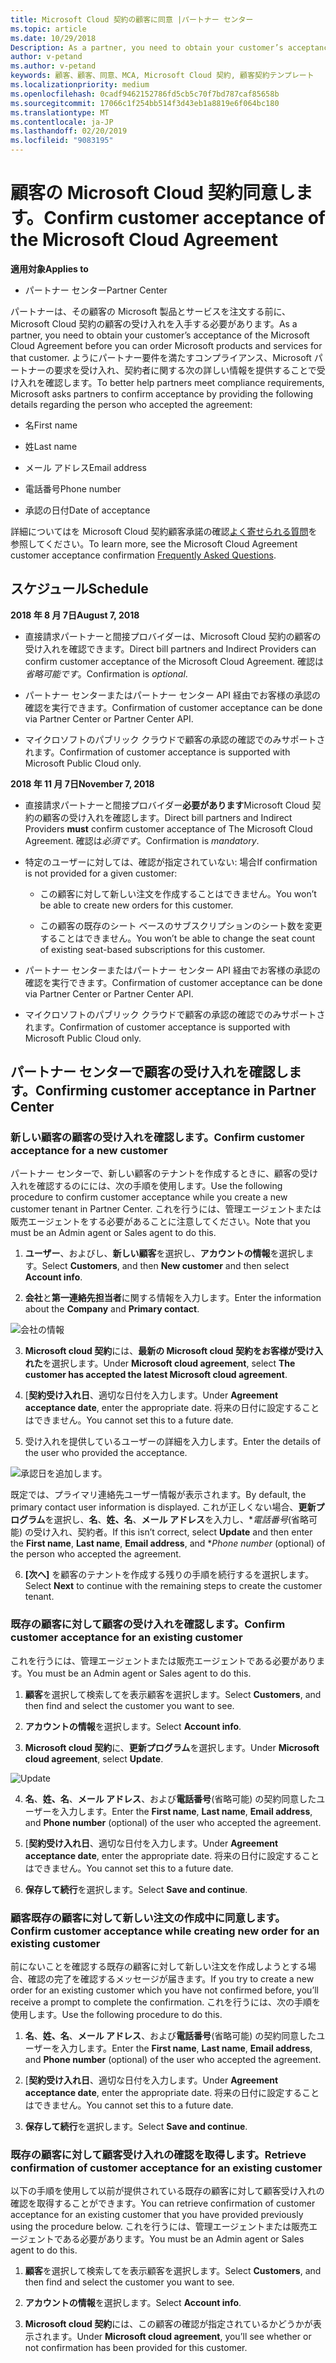 ```yaml
---
title: Microsoft Cloud 契約の顧客に同意 |パートナー センター
ms.topic: article
ms.date: 10/29/2018
Description: As a partner, you need to obtain your customer’s acceptance of the Microsoft Cloud Agreement before you can order Microsoft products and services for that customer. To better help partners meet compliance requirements, Microsoft asks partners to confirm acceptance by providing certain details regarding the person who accepted the agreement.
author: v-petand
ms.author: v-petand
keywords: 顧客、顧客、同意、MCA, Microsoft Cloud 契約, 顧客契約テンプレート
ms.localizationpriority: medium
ms.openlocfilehash: 0cadf9462152786fd5cb5c70f7bd787caf85658b
ms.sourcegitcommit: 17066c1f254bb514f3d43eb1a8819e6f064bc180
ms.translationtype: MT
ms.contentlocale: ja-JP
ms.lasthandoff: 02/20/2019
ms.locfileid: "9083195"
---
```

# <a name="confirm-customer-acceptance-of-the-microsoft-cloud-agreement"></a><span data-ttu-id="6b7b0-103">顧客の Microsoft Cloud 契約同意します。</span><span class="sxs-lookup"><span data-stu-id="6b7b0-103">Confirm customer acceptance of the Microsoft Cloud Agreement</span></span>

**<span data-ttu-id="6b7b0-104">適用対象</span><span class="sxs-lookup"><span data-stu-id="6b7b0-104">Applies to</span></span>**
-  <span data-ttu-id="6b7b0-105">パートナー センター</span><span class="sxs-lookup"><span data-stu-id="6b7b0-105">Partner Center</span></span>

<span data-ttu-id="6b7b0-106">パートナーは、その顧客の Microsoft 製品とサービスを注文する前に、Microsoft Cloud 契約の顧客の受け入れを入手する必要があります。</span><span class="sxs-lookup"><span data-stu-id="6b7b0-106">As a partner, you need to obtain your customer’s acceptance of the Microsoft Cloud Agreement before you can order Microsoft products and services for that customer.</span></span> <span data-ttu-id="6b7b0-107">ようにパートナー要件を満たすコンプライアンス、Microsoft パートナーの要求を受け入れ、契約者に関する次の詳しい情報を提供することで受け入れを確認します。</span><span class="sxs-lookup"><span data-stu-id="6b7b0-107">To better help partners meet compliance requirements, Microsoft asks partners to confirm acceptance by providing the following details regarding the person who accepted the agreement:</span></span> 

-   <span data-ttu-id="6b7b0-108">名</span><span class="sxs-lookup"><span data-stu-id="6b7b0-108">First name</span></span>

-   <span data-ttu-id="6b7b0-109">姓</span><span class="sxs-lookup"><span data-stu-id="6b7b0-109">Last name</span></span>

-   <span data-ttu-id="6b7b0-110">メール アドレス</span><span class="sxs-lookup"><span data-stu-id="6b7b0-110">Email address</span></span>

-   <span data-ttu-id="6b7b0-111">電話番号</span><span class="sxs-lookup"><span data-stu-id="6b7b0-111">Phone number</span></span>

-   <span data-ttu-id="6b7b0-112">承認の日付</span><span class="sxs-lookup"><span data-stu-id="6b7b0-112">Date of acceptance</span></span>

<span data-ttu-id="6b7b0-113">詳細についてはを Microsoft Cloud 契約顧客承諾の確認[よく寄せられる質問](https://docs.microsoft.com/en-us/partner-center/confirm-consent-faq)を参照してください。</span><span class="sxs-lookup"><span data-stu-id="6b7b0-113">To learn more, see the Microsoft Cloud Agreement customer acceptance confirmation [Frequently Asked Questions](https://docs.microsoft.com/en-us/partner-center/confirm-consent-faq).</span></span>

## <a name="schedule"></a><span data-ttu-id="6b7b0-114">スケジュール</span><span class="sxs-lookup"><span data-stu-id="6b7b0-114">Schedule</span></span>

**<span data-ttu-id="6b7b0-115">2018 年 8 月 7日</span><span class="sxs-lookup"><span data-stu-id="6b7b0-115">August 7, 2018</span></span>**

-   <span data-ttu-id="6b7b0-116">直接請求パートナーと間接プロバイダーは、Microsoft Cloud 契約の顧客の受け入れを確認できます。</span><span class="sxs-lookup"><span data-stu-id="6b7b0-116">Direct bill partners and Indirect Providers can confirm customer acceptance of the Microsoft Cloud Agreement.</span></span> <span data-ttu-id="6b7b0-117">確認は*省略可能です*。</span><span class="sxs-lookup"><span data-stu-id="6b7b0-117">Confirmation is *optional*.</span></span>

-   <span data-ttu-id="6b7b0-118">パートナー センターまたはパートナー センター API 経由でお客様の承認の確認を実行できます。</span><span class="sxs-lookup"><span data-stu-id="6b7b0-118">Confirmation of customer acceptance can be done via Partner Center or Partner Center API.</span></span>

-   <span data-ttu-id="6b7b0-119">マイクロソフトのパブリック クラウドで顧客の承認の確認でのみサポートされます。</span><span class="sxs-lookup"><span data-stu-id="6b7b0-119">Confirmation of customer acceptance is supported with Microsoft Public Cloud only.</span></span>


**<span data-ttu-id="6b7b0-120">2018 年 11 月 7日</span><span class="sxs-lookup"><span data-stu-id="6b7b0-120">November 7, 2018</span></span>**

-   <span data-ttu-id="6b7b0-121">直接請求パートナーと間接プロバイダー**必要があります**Microsoft Cloud 契約の顧客の受け入れを確認します。</span><span class="sxs-lookup"><span data-stu-id="6b7b0-121">Direct bill partners and Indirect Providers **must** confirm customer acceptance of The Microsoft Cloud Agreement.</span></span> <span data-ttu-id="6b7b0-122">確認は*必須です*。</span><span class="sxs-lookup"><span data-stu-id="6b7b0-122">Confirmation is *mandatory*.</span></span>

-   <span data-ttu-id="6b7b0-123">特定のユーザーに対しては、確認が指定されていない: 場合</span><span class="sxs-lookup"><span data-stu-id="6b7b0-123">If confirmation is not provided for a given customer:</span></span>

    -   <span data-ttu-id="6b7b0-124">この顧客に対して新しい注文を作成することはできません。</span><span class="sxs-lookup"><span data-stu-id="6b7b0-124">You won’t be able to create new orders for this customer.</span></span>

    -   <span data-ttu-id="6b7b0-125">この顧客の既存のシート ベースのサブスクリプションのシート数を変更することはできません。</span><span class="sxs-lookup"><span data-stu-id="6b7b0-125">You won’t be able to change the seat count of existing seat-based subscriptions for this customer.</span></span>

-   <span data-ttu-id="6b7b0-126">パートナー センターまたはパートナー センター API 経由でお客様の承認の確認を実行できます。</span><span class="sxs-lookup"><span data-stu-id="6b7b0-126">Confirmation of customer acceptance can be done via Partner Center or Partner Center API.</span></span>

-   <span data-ttu-id="6b7b0-127">マイクロソフトのパブリック クラウドで顧客の承認の確認でのみサポートされます。</span><span class="sxs-lookup"><span data-stu-id="6b7b0-127">Confirmation of customer acceptance is supported with Microsoft Public Cloud only.</span></span>


## <a name="confirming-customer-acceptance-in-partner-center"></a><span data-ttu-id="6b7b0-128">パートナー センターで顧客の受け入れを確認します。</span><span class="sxs-lookup"><span data-stu-id="6b7b0-128">Confirming customer acceptance in Partner Center</span></span>

### <a name="confirm-customer-acceptance-for-a-new-customer"></a><span data-ttu-id="6b7b0-129">新しい顧客の顧客の受け入れを確認します。</span><span class="sxs-lookup"><span data-stu-id="6b7b0-129">Confirm customer acceptance for a new customer</span></span>

<span data-ttu-id="6b7b0-130">パートナー センターで、新しい顧客のテナントを作成するときに、顧客の受け入れを確認するのにには、次の手順を使用します。</span><span class="sxs-lookup"><span data-stu-id="6b7b0-130">Use the following procedure to confirm customer acceptance while you create a new customer tenant in Partner Center.</span></span> <span data-ttu-id="6b7b0-131">これを行うには、管理エージェントまたは販売エージェントをする必要があることに注意してください。</span><span class="sxs-lookup"><span data-stu-id="6b7b0-131">Note that you must be an Admin agent or Sales agent to do this.</span></span>
 
1.  <span data-ttu-id="6b7b0-132">**ユーザー**、およびし、**新しい顧客**を選択し、**アカウントの情報**を選択します。</span><span class="sxs-lookup"><span data-stu-id="6b7b0-132">Select **Customers**, and then **New customer** and then select **Account info**.</span></span>

2.  <span data-ttu-id="6b7b0-133">**会社**と**第一連絡先担当者**に関する情報を入力します。</span><span class="sxs-lookup"><span data-stu-id="6b7b0-133">Enter the information about the **Company** and **Primary contact**.</span></span>

![会社の情報](images/mca/mca1.png)

3.  <span data-ttu-id="6b7b0-135">**Microsoft cloud 契約**には、**最新の Microsoft cloud 契約をお客様が受け入れた**を選択します。</span><span class="sxs-lookup"><span data-stu-id="6b7b0-135">Under **Microsoft cloud agreement**, select **The customer has accepted the latest Microsoft cloud agreement**.</span></span> 

4.  <span data-ttu-id="6b7b0-136">[**契約受け入れ日**、適切な日付を入力します。</span><span class="sxs-lookup"><span data-stu-id="6b7b0-136">Under **Agreement acceptance date**, enter the appropriate date.</span></span> <span data-ttu-id="6b7b0-137">将来の日付に設定することはできません。</span><span class="sxs-lookup"><span data-stu-id="6b7b0-137">You cannot set this to a future date.</span></span>

5.  <span data-ttu-id="6b7b0-138">受け入れを提供しているユーザーの詳細を入力します。</span><span class="sxs-lookup"><span data-stu-id="6b7b0-138">Enter the details of the user who provided the acceptance.</span></span> 

![承認日を追加します。](images/mca/MCA3.png)

<span data-ttu-id="6b7b0-140">既定では、プライマリ連絡先ユーザー情報が表示されます。</span><span class="sxs-lookup"><span data-stu-id="6b7b0-140">By default, the primary contact user information is displayed.</span></span> <span data-ttu-id="6b7b0-141">これが正しくない場合、**更新プログラム**を選択し、**名**、**姓、名**、**メール アドレス**を入力し、\**電話番号*(省略可能) の受け入れ、契約者。</span><span class="sxs-lookup"><span data-stu-id="6b7b0-141">If this isn’t correct, select **Update** and then enter the **First name**, **Last name**, **Email address**, and \**Phone number* (optional) of the person who accepted the agreement.</span></span>

6.  <span data-ttu-id="6b7b0-142">**[次へ]** を顧客のテナントを作成する残りの手順を続行するを選択します。</span><span class="sxs-lookup"><span data-stu-id="6b7b0-142">Select **Next** to continue with the remaining steps to create the customer tenant.</span></span>

### <a name="confirm-customer-acceptance-for-an-existing-customer"></a><span data-ttu-id="6b7b0-143">既存の顧客に対して顧客の受け入れを確認します。</span><span class="sxs-lookup"><span data-stu-id="6b7b0-143">Confirm customer acceptance for an existing customer</span></span>

<span data-ttu-id="6b7b0-144">これを行うには、管理エージェントまたは販売エージェントである必要があります。</span><span class="sxs-lookup"><span data-stu-id="6b7b0-144">You must be an Admin agent or Sales agent to do this.</span></span> 

1.  <span data-ttu-id="6b7b0-145">**顧客**を選択して検索してを表示顧客を選択します。</span><span class="sxs-lookup"><span data-stu-id="6b7b0-145">Select **Customers**, and then find and select the customer you want to see.</span></span> 

2.  <span data-ttu-id="6b7b0-146">**アカウントの情報**を選択します。</span><span class="sxs-lookup"><span data-stu-id="6b7b0-146">Select **Account info**.</span></span>

3.  <span data-ttu-id="6b7b0-147">**Microsoft cloud 契約**に、**更新プログラム**を選択します。</span><span class="sxs-lookup"><span data-stu-id="6b7b0-147">Under **Microsoft cloud agreement**, select **Update**.</span></span>

![Update](images/mca/mca4.png)

4.  <span data-ttu-id="6b7b0-149">**名**、**姓、名**、**メール アドレス**、および**電話番号**(省略可能) の契約同意したユーザーを入力します。</span><span class="sxs-lookup"><span data-stu-id="6b7b0-149">Enter the **First name**, **Last name**, **Email address**, and **Phone number** (optional) of the user who accepted the agreement.</span></span>

5.  <span data-ttu-id="6b7b0-150">[**契約受け入れ日**、適切な日付を入力します。</span><span class="sxs-lookup"><span data-stu-id="6b7b0-150">Under **Agreement acceptance date**, enter the appropriate date.</span></span> <span data-ttu-id="6b7b0-151">将来の日付に設定することはできません。</span><span class="sxs-lookup"><span data-stu-id="6b7b0-151">You cannot set this to a future date.</span></span>

6.  <span data-ttu-id="6b7b0-152">**保存して続行**を選択します。</span><span class="sxs-lookup"><span data-stu-id="6b7b0-152">Select **Save and continue**.</span></span>

### <a name="confirm-customer-acceptance-while-creating-new-order-for-an-existing-customer"></a><span data-ttu-id="6b7b0-153">顧客既存の顧客に対して新しい注文の作成中に同意します。</span><span class="sxs-lookup"><span data-stu-id="6b7b0-153">Confirm customer acceptance while creating new order for an existing customer</span></span>

<span data-ttu-id="6b7b0-154">前にないことを確認する既存の顧客に対して新しい注文を作成しようとする場合、確認の完了を確認するメッセージが届きます。</span><span class="sxs-lookup"><span data-stu-id="6b7b0-154">If you try to create a new order for an existing customer which you have not confirmed before, you’ll receive a prompt to complete the confirmation.</span></span> <span data-ttu-id="6b7b0-155">これを行うには、次の手順を使用します。</span><span class="sxs-lookup"><span data-stu-id="6b7b0-155">Use the following procedure to do this.</span></span> 

1.  <span data-ttu-id="6b7b0-156">**名**、**姓、名**、**メール アドレス**、および**電話番号**(省略可能) の契約同意したユーザーを入力します。</span><span class="sxs-lookup"><span data-stu-id="6b7b0-156">Enter the **First name**, **Last name**, **Email address**, and **Phone number** (optional) of the user who accepted the agreement.</span></span>

2.  <span data-ttu-id="6b7b0-157">[**契約受け入れ日**、適切な日付を入力します。</span><span class="sxs-lookup"><span data-stu-id="6b7b0-157">Under **Agreement acceptance date**, enter the appropriate date.</span></span> <span data-ttu-id="6b7b0-158">将来の日付に設定することはできません。</span><span class="sxs-lookup"><span data-stu-id="6b7b0-158">You cannot set this to a future date.</span></span>

3.  <span data-ttu-id="6b7b0-159">**保存して続行**を選択します。</span><span class="sxs-lookup"><span data-stu-id="6b7b0-159">Select **Save and continue**.</span></span>


### <a name="retrieve-confirmation-of-customer-acceptance-for-an-existing-customer"></a><span data-ttu-id="6b7b0-160">既存の顧客に対して顧客受け入れの確認を取得します。</span><span class="sxs-lookup"><span data-stu-id="6b7b0-160">Retrieve confirmation of customer acceptance for an existing customer</span></span>

<span data-ttu-id="6b7b0-161">以下の手順を使用して以前が提供されている既存の顧客に対して顧客受け入れの確認を取得することができます。</span><span class="sxs-lookup"><span data-stu-id="6b7b0-161">You can retrieve confirmation of customer acceptance for an existing customer that you have provided previously using the procedure below.</span></span> <span data-ttu-id="6b7b0-162">これを行うには、管理エージェントまたは販売エージェントである必要があります。</span><span class="sxs-lookup"><span data-stu-id="6b7b0-162">You must be an Admin agent or Sales agent to do this.</span></span> 

1.  <span data-ttu-id="6b7b0-163">**顧客**を選択して検索してを表示顧客を選択します。</span><span class="sxs-lookup"><span data-stu-id="6b7b0-163">Select **Customers**, and then find and select the customer you want to see.</span></span> 

2.  <span data-ttu-id="6b7b0-164">**アカウントの情報**を選択します。</span><span class="sxs-lookup"><span data-stu-id="6b7b0-164">Select **Account info**.</span></span>

3.  <span data-ttu-id="6b7b0-165">**Microsoft cloud 契約**には、この顧客の確認が指定されているかどうかが表示されます。</span><span class="sxs-lookup"><span data-stu-id="6b7b0-165">Under **Microsoft cloud agreement**, you’ll see whether or not confirmation has been provided for this customer.</span></span>

